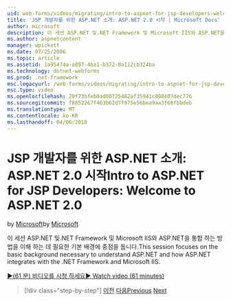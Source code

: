 ```yaml
---
uid: web-forms/videos/migrating/intro-to-aspnet-for-jsp-developers-welcome-to-aspnet-20
title: 'JSP 개발자를 위한 ASP.NET 소개: ASP.NET 2.0 시작 | Microsoft Docs'
author: microsoft
description: 이 세션 ASP.NET 및.NET Framework 및 Microsoft IIS와 ASP.NET을 통합 하는 방법을 이해 하는 데 필요한 기본 배경에 중점을 둡니다.
ms.author: aspnetcontent
manager: wpickett
ms.date: 07/25/2006
ms.topic: article
ms.assetid: 1a95474a-a897-4ba1-b372-8a112cb324ba
ms.technology: dotnet-webforms
ms.prod: .net-framework
msc.legacyurl: /web-forms/videos/migrating/intro-to-aspnet-for-jsp-developers-welcome-to-aspnet-20
msc.type: video
ms.openlocfilehash: 20f73bfeb0ad00725482af35941c998407dec776
ms.sourcegitcommit: f8852267f463b62d7f975e56bea9aa3f68fbbdeb
ms.translationtype: MT
ms.contentlocale: ko-KR
ms.lasthandoff: 04/06/2018
---
```

<a name="intro-to-aspnet-for-jsp-developers-welcome-to-aspnet-20"></a><span data-ttu-id="22d22-103">JSP 개발자를 위한 ASP.NET 소개: ASP.NET 2.0 시작</span><span class="sxs-lookup"><span data-stu-id="22d22-103">Intro to ASP.NET for JSP Developers: Welcome to ASP.NET 2.0</span></span>
====================
<span data-ttu-id="22d22-104">by [Microsoft](https://github.com/microsoft)</span><span class="sxs-lookup"><span data-stu-id="22d22-104">by [Microsoft](https://github.com/microsoft)</span></span>

<span data-ttu-id="22d22-105">이 세션 ASP.NET 및.NET Framework 및 Microsoft IIS와 ASP.NET을 통합 하는 방법을 이해 하는 데 필요한 기본 배경에 중점을 둡니다.</span><span class="sxs-lookup"><span data-stu-id="22d22-105">This session focuses on the basic background necessary to understand ASP.NET and how ASP.NET integrates with the .NET Framework and Microsoft IIS.</span></span>

[<span data-ttu-id="22d22-106">&#9654;(61 분) 비디오를 시청 하세요</span><span class="sxs-lookup"><span data-stu-id="22d22-106">&#9654; Watch video (61 minutes)</span></span>](https://channel9.msdn.com/Blogs/ASP-NET-Site-Videos/intro-to-aspnet-for-jsp-developers-welcome-to-aspnet-20)

> [!div class="step-by-step"]
> <span data-ttu-id="22d22-107">[이전](migrating-from-classic-asp-to-aspnet.md)
> [다음](intro-to-aspnet-for-jsp-developers-building-applications.md)</span><span class="sxs-lookup"><span data-stu-id="22d22-107">[Previous](migrating-from-classic-asp-to-aspnet.md)
[Next](intro-to-aspnet-for-jsp-developers-building-applications.md)</span></span>
